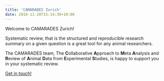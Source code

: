 ```yaml
---
title: 'CAMARADES Zurich'
date: 2018-11-28T15:14:39+10:00
---
```


Welcome to CAMARADES Zurich!

Systematic review, that is the structured and reproducible research summary on a given question is a great tool for any animal researchers.

The CAMARADES team, The **C**ollaborative **A**pproach to **M**eta **A**nalysis and **R**eview of **A**nimal **D**ata from **E**xperimental **S**tudies, is happy to support you in your systematic review.

[Get in touch!](mailto:benjamin.ineichen@uzh.ch?subject=CAMARADES:%20contact%20form)
